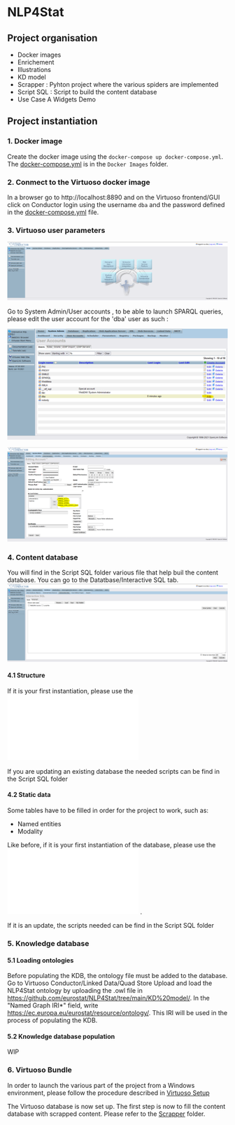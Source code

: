 # NLP4Stat
## Project organisation
- Docker images
- Enrichement
- Illustrations
- KD model
- Scrapper : Pyhton project where the various spiders are implemented
- Script SQL : Script to build the content database
- Use Case A Widgets Demo


## Project instantiation

### 1. Docker image
Create the docker image using the `docker-compose up docker-compose.yml`. The [docker-compose.yml](Docker%20Images/docker-compose.yml) is in the `Docker Images` folder. 

### 2. Conmect to the Virtuoso docker image

In a browser go to http://localhost:8890
and on the Virtuoso frontend/GUI click on Conductor login using the username `dba` and the password defined in the [docker-compose.yml](Docker%20Images/docker-compose.yml) file.

### 3. Virtuoso user parameters

![Virtuoso conductor](/Illustrations/virtuoso_conductor_homepage.PNG)

Go to System Admin/User accounts , to be able to launch SPARQL queries, please edit the user account for the 'dba' user as such :

![Virtuoso User account edit](/Illustrations/virtuoso_conductor_user_account_edit.png)

![Virtuoso User account page](/Illustrations/virtuoso_conductor_user_accounts.PNG)

### 4. Content database

You will find in the Script SQL folder various file that help buil the content database. You can go to the  Datatbase/Interactive SQL tab.
![Virtuoso interactive SQL](/Illustrations/virtuoso_conductor_interactive_SQL.PNG)

#### 4.1 Structure

If it is your first instantiation, please use the ![global script](/Script%20SQL/cdb_global_v1_2021-06-01.sql)

If you are updating an existing database the needed scripts can be find in the Script SQL folder


#### 4.2 Static data

Some tables have to be filled in order for the project to work, such as:
- Named entities
- Modality

Like before, if it is your first instantiation of the database,  please use the ![global script](/Script%20SQL/cdb_global_data_v1_2021-06-01.sql) .

If it is an update, the scripts needed can be find in the Script SQL folder

### 5. Knowledge database

#### 5.1 Loading ontologies

Before populating the KDB, the ontology file must be added to the database. Go to Virtuoso Conductor/Linked Data/Quad Store Upload and load the NLP4Stat ontology by uploading the .owl file in https://github.com/eurostat/NLP4Stat/tree/main/KD%20model/. In the "Named Graph IRI*" field, write https://ec.europa.eu/eurostat/resource/ontology/. This IRI will be used in the process of populating the KDB.

#### 5.2 Knowledge database population 
WIP

### 6. Virtuoso Bundle
In order to launch the various part of the project from a Windows environment, please follow the procedure described in [Virtuoso Setup](https://github.com/eurostat/NLP4Stat/blob/main/Virtuoso%20Setup/README.md)

The Virtuoso database is now set up. The first step is now to fill the content database with scrapped content. Please refer to the [Scrapper](Scrapper) folder.
